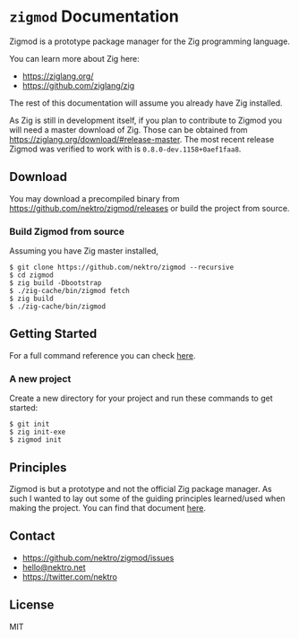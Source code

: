 # `zigmod` Documentation

Zigmod is a prototype package manager for the Zig programming language.

You can learn more about Zig here:
- https://ziglang.org/
- https://github.com/ziglang/zig

The rest of this documentation will assume you already have Zig installed.

As Zig is still in development itself, if you plan to contribute to Zigmod you will need a master download of Zig. Those can be obtained from https://ziglang.org/download/#release-master. The most recent release Zigmod was verified to work with is `0.8.0-dev.1158+0aef1faa8`.

## Download
You may download a precompiled binary from https://github.com/nektro/zigmod/releases or build the project from source.

### Build Zigmod from source
Assuming you have Zig master installed,
```
$ git clone https://github.com/nektro/zigmod --recursive
$ cd zigmod
$ zig build -Dbootstrap
$ ./zig-cache/bin/zigmod fetch
$ zig build
$ ./zig-cache/bin/zigmod
```

## Getting Started

For a full command reference you can check [here](./commands/).

### A new project
Create a new directory for your project and run these commands to get started:
```
$ git init
$ zig init-exe
$ zigmod init
```

## Principles
Zigmod is but a prototype and not the official Zig package manager. As such I wanted to lay out some of the guiding principles learned/used when making the project. You can find that document [here](./principles.md).

## Contact
- https://github.com/nektro/zigmod/issues
- hello@nektro.net
- https://twitter.com/nektro

## License
MIT

